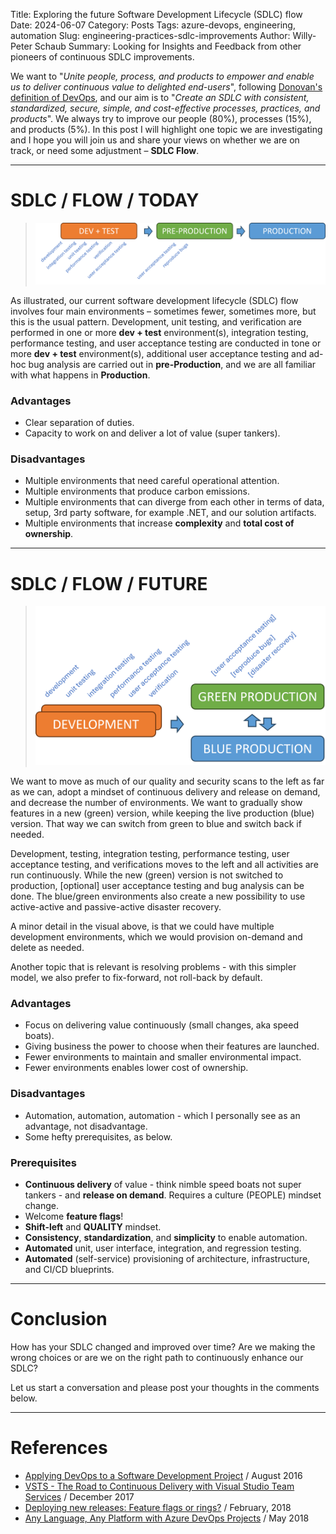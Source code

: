 Title: Exploring the future Software Development Lifecycle (SDLC) flow
Date: 2024-06-07
Category: Posts 
Tags: azure-devops, engineering, automation
Slug: engineering-practices-sdlc-improvements
Author: Willy-Peter Schaub
Summary: Looking for Insights and Feedback from other pioneers of continuous SDLC improvements.

We want to "_Unite people, process, and products to empower and enable us to deliver continuous value to delighted end-users_", following [Donovan's definition of DevOps](https://www.donovanbrown.com/post/what-is-devops), and our aim is to "_Create an SDLC with consistent, standardized, secure, simple, and cost-effective processes, practices, and products_". We always try to improve our people (80%), processes (15%), and products (5%). In this post I will highlight one topic we are investigating and I hope you will join us and share your views on whether we are on track, or need some adjustment – **SDLC Flow**.

---

# SDLC / FLOW / TODAY

> ![Today's SDLC](../images/engineering-practices-sdlc-improvements-1.png) 

As illustrated, our current software development lifecycle (SDLC) flow involves four main environments – sometimes fewer, sometimes more, but this is the usual pattern. Development, unit testing, and verification are performed in one or more **dev + test** environment(s), integration testing, performance testing, and user acceptance testing are conducted in tone or more **dev + test** environment(s), additional user acceptance testing and ad-hoc bug analysis are carried out in **pre-Production**, and we are all familiar with what happens in **Production**.  

### Advantages

- Clear separation of duties.
- Capacity to work on and deliver a lot of value (super tankers).

### Disadvantages

- Multiple environments that need careful operational attention.
- Multiple environments that produce carbon emissions.
- Multiple environments that can diverge from each other in terms of data, setup, 3rd party software, for example .NET, and our solution artifacts.
- Multiple environments that increase **complexity** and **total cost of ownership**.

---

# SDLC / FLOW / FUTURE

> ![SDLC of the future](../images/engineering-practices-sdlc-improvements-2.png) 

We want to move as much of our quality and security scans to the left as far as we can, adopt a mindset of continuous delivery and release on demand, and decrease the number of environments. We want to gradually show features in a new (green) version, while keeping the live production (blue) version. That way we can switch from green to blue and switch back if needed.  

Development, testing, integration testing, performance testing, user acceptance testing, and verifications moves to the left and all activities are run continuously. While the new (green) version is not switched to production, [optional] user acceptance testing and bug analysis can be done. The blue/green environments also create a new possibility to use active-active and passive-active disaster recovery.

A minor detail in the visual above, is that we could have multiple development environments, which we would provision on-demand and delete as needed.

Another topic that is relevant is resolving problems - with this simpler model, we also prefer to fix-forward, not roll-back by default.  

### Advantages

- Focus on delivering value continuously (small changes, aka speed boats).
- Giving business the power to choose when their features are launched.
- Fewer environments to maintain and smaller environmental impact.
- Fewer environments enables lower cost of ownership.

### Disadvantages

- Automation, automation, automation - which I personally see as an advantage, not disadvantage.
- Some hefty prerequisites, as below.

### Prerequisites

- **Continuous delivery** of value - think nimble speed boats not super tankers - and **release on demand**. Requires a culture (PEOPLE) mindset change. 
- Welcome **feature flags**!
- **Shift-left** and **QUALITY** mindset. 
- **Consistency**, **standardization**, and **simplicity** to enable automation.
- **Automated** unit, user interface, integration, and regression testing.
- **Automated** (self-service) provisioning of architecture, infrastructure, and CI/CD blueprints.

---

# Conclusion

How has your SDLC changed and improved over time? Are we making the wrong choices or are we on the right path to continuously enhance our SDLC?

Let us start a conversation and please post your thoughts in the comments below. 

---

# References

- [Applying DevOps to a Software Development Project](https://learn.microsoft.com/en-us/archive/msdn-magazine/2016/august/devops-applying-devops-to-a-software-development-project) / August 2016
- [VSTS - The Road to Continuous Delivery with Visual Studio Team Services](https://learn.microsoft.com/en-us/archive/msdn-magazine/2017/connect/vsts-the-road-to-continuous-delivery-with-visual-studio-team-services) / December 2017
- [Deploying new releases: Feature flags or rings?](https://opensource.com/article/18/2/feature-flags-ring-deployment-model) / February, 2018
- [Any Language, Any Platform with Azure DevOps Projects](https://learn.microsoft.com/en-us/archive/msdn-magazine/2018/may/devops-any-language-any-platform-with-azure-devops-projects) / May 2018

